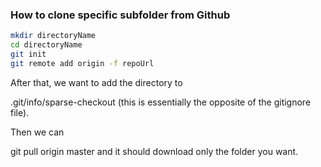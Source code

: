 ### How to clone specific subfolder from Github

~~~~bash
mkdir directoryName
cd directoryName
git init
git remote add origin -f repoUrl
~~~~

After that, we want to add the directory to 

.git/info/sparse-checkout
(this is essentially the opposite of the gitignore file).

Then we can 

git pull origin master
and it should download only the folder you want. 

